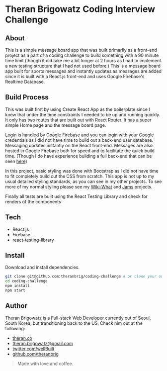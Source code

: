 # Theran Brigowatz Coding Interview Challenge

## About

This is a simple message board app that was built primarily as a front-end project as a part of a coding challenge to build something with a 90 minute time limit (though it did take me a bit longer at 2 hours as I had to implement a new testing structure that I had not used before.)  This is a message board app built for sports messages and instantly updates as messages are added since it is built with a React.js front-end and uses Google Firebase's Realtime Database.

## Build Process

This was built first by using Create React App as the boilerplate since I knew that under the time constraints I needed to be up and running quickly.  It only has two routes that are built out with React Router.  It has a super simple Home page and the message board page.

Login is handled by Google Firebase and you can login with your Google credentials as I did not have time to build out a back-end user database. Messaging updates instantly on the React front-end.  Messages are also hosted in Google Firebase both for speed and to facilitate the quick build time. (Though I do have experience building a full back-end that can be seen [here](https://github.com/theranbrig/wiki-what))

In this project, basic styling was done with Bootstrap as I did not have time to fit completely build out the CSS from scratch.  This app is not up to my usual detailed styling standards, as you can see in my other projects.  To see more of my normal styling please see my [Wiki-What](https://github.com/theranbrig/wiki-what) and [Jams](https://github.com/theranbrig/bloc-jams) projects.

Finally all tests are built using the React Testing Library and check for renders of the components

## Tech

* React.js
* Firebase
* react-testing-library

## Install


Download and install dependencies.

```sh
git clone git@github.com:theranbrig/coding-challenge # or clone your own fork
cd coding-challenge
npm install
npm start
```

## Author

Theran Brigowatz is a Full-stack Web Developer currently out of Seoul, South Korea, but transitioning back to the US.  Check him out at the following:

* [theran.co](www.theran.co)
* theran.brigowatz@gmail.com
* [twitter.com/wellBuilt](www.twitter.com/wellBuilt)
* [github.com/theranbrig](www.github.com/theranbrig)

> Made with love and coffee.
